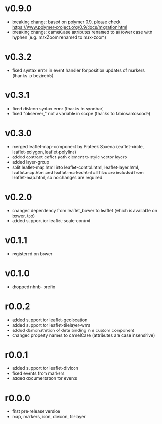 v0.9.0
======
* breaking change: based on polymer 0.9, please check https://www.polymer-project.org/0.9/docs/migration.html
* breaking change: camelCase attributes renamed to all lower case with hyphen (e.g. maxZoom renamed to max-zoom)

v0.3.2
======
* fixed syntax error in event handler for position updates of markers (thanks to bezineb5)

v0.3.1
======
* fixed divIcon syntax error (thanks to spoobar)
* fixed "observer_" not a variable in scope (thanks to fabiosantoscode)

v0.3.0
======
* merged leaflet-map-component by Prateek Saxena (leaflet-circle, leaflet-polygon, leaflet-polyline)
* added abstract leaflet-path element to style vector layers
* added layer-group
* split leaflet-map.html into leaflet-control.html, leaflet-layer.html, leaflet.map.html and leaflet-marker.html
  all files are included from leaflet-map.html, so no changes are required.

v0.2.0
======
* changed dependency from leaflet_bower to leaflet (which is available on bower, too)
* added support for leaflet-scale-control

v0.1.1
======
* registered on bower

v0.1.0
======
* dropped nhnb- prefix

r0.0.2
======
* added support for leaflet-geolocation
* added support for leaflet-tilelayer-wms
* added demonstration of data binding in a custom component
* changed property names to camelCase (attributes are case insensitive) 

r0.0.1
======
* added support for leaflet-divicon
* fixed events from markers
* added documentation for events

r0.0.0
======

* first pre-release version
* map, markers, icon, divicon, tilelayer
